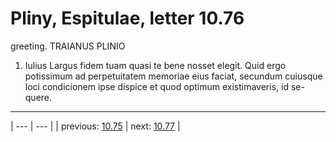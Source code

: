 # Pliny, Espitulae, letter 10.76

greeting. TRAIANUS PLINIO



1. Iulius Largus fidem tuam quasi te bene nosset elegit. Quid ergo potissimum ad perpetuitatem memoriae eius faciat, secundum cuiusque loci condicionem ipse dispice et quod optimum existimaveris, id se-quere.



---

| --- | --- |
| previous: [10.75](../10.75/) | next: [10.77](../10.77/) |